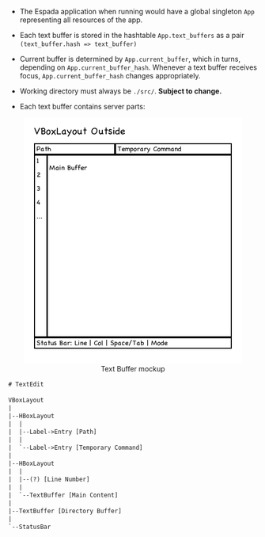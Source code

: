 * The Espada application when running would have a global singleton `App` representing all resources of the app.

* Each text buffer is stored in the hashtable `App.text_buffers` as a pair `(text_buffer.hash => text_buffer)`

* Current buffer is determined by `App.current_buffer`, which in turns, depending on `App.current_buffer_hash`.  Whenever a text buffer receives focus, `App.current_buffer_hash` changes appropriately.

* Working directory must always be `./src/`.  **Subject to change.**

* Each text buffer contains server parts:

<div style="align: center; text-align: center">
    <img src="../concepts/text_buffer.png" /><br />
    Text Buffer mockup
</div>


    # TextEdit

    VBoxLayout
    |
    |--HBoxLayout
    |  |
    |  |--Label->Entry [Path]
    |  |
    |  `--Label->Entry [Temporary Command]
    |
    |--HBoxLayout
    |  |
    |  |--(?) [Line Number]
    |  |
    |  `--TextBuffer [Main Content]
    |  
    |--TextBuffer [Directory Buffer]
    |
    `--StatusBar
